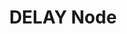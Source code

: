 ﻿---
title: "DELAY Node"
toc: true
tag: developers
category: "Workflow"
menus: 
    nodeandlinks:
        icon: fa fa-link
        title: "Working with Rules" 
        identifier: noderule
---
